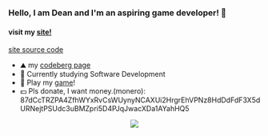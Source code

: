 ### Hello, I am Dean and I'm an aspiring game developer! 👋
#### visit my [site!](https://deanlemans.github.io/)
[site source code](https://github.com/DeanLemans/deanlemans.github.io)

- ⛰️ my [codeberg page](https://codeberg.org/deanlemans)
- 🌱 Currently studying Software Development
- 👾 Play my [game](https://deanlemans.itch.io/2d-platformer-godot)!
- 💵 Pls donate, I want money.(monero): 87dCcTRZPA4ZfhWYxRvCsWUynyNCAXUi2HrgrEhVPNz8HdDdFdF3X5dURNejtPSUdc3uBMZpri5D4PJqJwacXDa1AYahHQ5

<div id="header" align="center">
  <img src="https://media.giphy.com/media/enj50kao8gMfu/giphy.gif"/>
</div>
